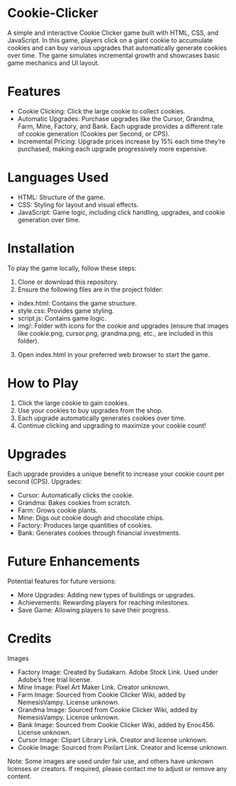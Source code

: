 # Cookie-Clicker

A simple and interactive Cookie Clicker game built with HTML, CSS, and JavaScript. In this game, players click on a giant cookie to accumulate cookies and can buy various upgrades that automatically generate cookies over time. The game simulates incremental growth and showcases basic game mechanics and UI layout.

# Features
  - Cookie Clicking: Click the large cookie to collect cookies.
  - Automatic Upgrades: Purchase upgrades like the Cursor, Grandma, Farm, Mine, Factory, and       Bank. Each upgrade provides a different rate of cookie generation (Cookies per Second, or      CPS).
  - Incremental Pricing: Upgrade prices increase by 15% each time they’re purchased, making        each upgrade progressively more expensive.

# Languages Used

  - HTML: Structure of the game.
  - CSS: Styling for layout and visual effects.
  - JavaScript: Game logic, including click handling, upgrades, and cookie generation over         time.

# Installation

To play the game locally, follow these steps:
1. Clone or download this repository.
2. Ensure the following files are in the project folder:
  - index.html: Contains the game structure.
  - style.css: Provides game styling.
  - script.js: Contains game logic.
  - img/: Folder with icons for the cookie and upgrades (ensure that images like cookie.png,       cursor.png, grandma.png, etc., are included in this folder).
3. Open index.html in your preferred web browser to start the game.

# How to Play

1. Click the large cookie to gain cookies.
2. Use your cookies to buy upgrades from the shop.
3. Each upgrade automatically generates cookies over time.
4. Continue clicking and upgrading to maximize your cookie count!

# Upgrades

Each upgrade provides a unique benefit to increase your cookie count per second (CPS). Upgrades:
  - Cursor: Automatically clicks the cookie.
  - Grandma: Bakes cookies from scratch.
  - Farm: Grows cookie plants.
  - Mine: Digs out cookie dough and chocolate chips.
  - Factory: Produces large quantities of cookies.
  - Bank: Generates cookies through financial investments.

# Future Enhancements

Potential features for future versions:
  - More Upgrades: Adding new types of buildings or upgrades.
  - Achievements: Rewarding players for reaching milestones.
  - Save Game: Allowing players to save their progress.

# Credits
Images
  - Factory Image: Created by Sudakarn. Adobe Stock Link. Used under Adobe’s free trial            license.
  - Mine Image: Pixel Art Maker Link. Creator unknown.
  - Farm Image: Sourced from Cookie Clicker Wiki, added by NemesisVampy. License unknown.
  - Grandma Image: Sourced from Cookie Clicker Wiki, added by NemesisVampy. License unknown.
  - Bank Image: Sourced from Cookie Clicker Wiki, added by Enoc456. License unknown.
  - Cursor Image: Clipart Library Link. Creator and license unknown.
  - Cookie Image: Sourced from Pixilart Link. Creator and license unknown.

Note: Some images are used under fair use, and others have unknown licenses or creators. If required, please contact me to adjust or remove any content.

